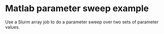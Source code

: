 # Matlab parameter sweep example

Use a Slurm array job to do a parameter sweep over two sets of parameter
values.
